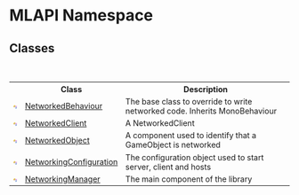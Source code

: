 # MLAPI Namespace

## Classes
&nbsp;<table><tr><th></th><th>Class</th><th>Description</th></tr><tr><td>![Public class](media/pubclass.gif "Public class")</td><td><a href="T_MLAPI_NetworkedBehaviour">NetworkedBehaviour</a></td><td>
The base class to override to write networked code. Inherits MonoBehaviour</td></tr><tr><td>![Public class](media/pubclass.gif "Public class")</td><td><a href="T_MLAPI_NetworkedClient">NetworkedClient</a></td><td>
A NetworkedClient</td></tr><tr><td>![Public class](media/pubclass.gif "Public class")</td><td><a href="T_MLAPI_NetworkedObject">NetworkedObject</a></td><td>
A component used to identify that a GameObject is networked</td></tr><tr><td>![Public class](media/pubclass.gif "Public class")</td><td><a href="T_MLAPI_NetworkingConfiguration">NetworkingConfiguration</a></td><td>
The configuration object used to start server, client and hosts</td></tr><tr><td>![Public class](media/pubclass.gif "Public class")</td><td><a href="T_MLAPI_NetworkingManager">NetworkingManager</a></td><td>
The main component of the library</td></tr></table>&nbsp;
